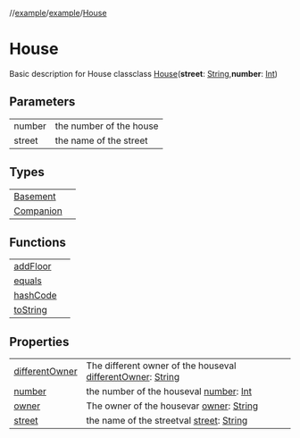 //[example](../../index.md)/[example](../index.md)/[House](index.md)



# House  
Basic description for House classclass [House](index.md)(**street**: [String](https://kotlinlang.org/api/latest/jvm/stdlib/kotlin/-string/index.html),**number**: [Int](https://kotlinlang.org/api/latest/jvm/stdlib/kotlin/-int/index.html))

## Parameters  


| | |
|---|---|
| number| the number of the house|
| street| the name of the street|




## Types  


| | |
|---|---|
| [Basement](-basement/index.md)| |
| [Companion](-companion.md)| |




## Functions  


| | |
|---|---|
| [addFloor](add-floor.md)| |
| [equals](https://kotlinlang.org/api/latest/jvm/stdlib/kotlin/-any/equals.html)| |
| [hashCode](https://kotlinlang.org/api/latest/jvm/stdlib/kotlin/-any/hash-code.html)| |
| [toString](https://kotlinlang.org/api/latest/jvm/stdlib/kotlin/-any/to-string.html)| |




## Properties  


| | |
|---|---|
| [differentOwner]()| The different owner of the houseval [differentOwner](): [String](https://kotlinlang.org/api/latest/jvm/stdlib/kotlin/-string/index.html)|
| [number]()| the number of the houseval [number](): [Int](https://kotlinlang.org/api/latest/jvm/stdlib/kotlin/-int/index.html)|
| [owner]()| The owner of the housevar [owner](): [String](https://kotlinlang.org/api/latest/jvm/stdlib/kotlin/-string/index.html)|
| [street]()| the name of the streetval [street](): [String](https://kotlinlang.org/api/latest/jvm/stdlib/kotlin/-string/index.html)|



